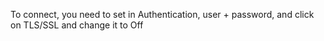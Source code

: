 To connect, you need to set in Authentication, user + password, and click on TLS/SSL and change it to Off
